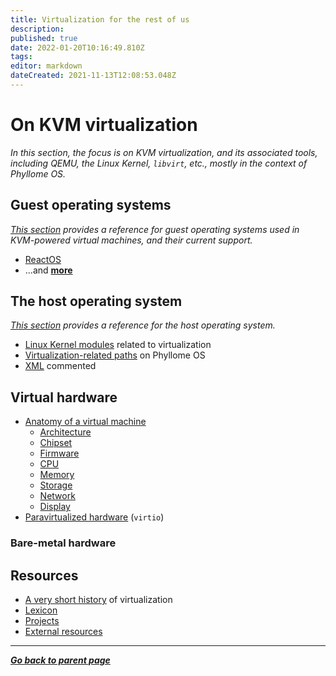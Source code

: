 ```yaml
---
title: Virtualization for the rest of us
description: 
published: true
date: 2022-01-20T10:16:49.810Z
tags: 
editor: markdown
dateCreated: 2021-11-13T12:08:53.048Z
---
```


# On KVM virtualization

*In this section, the focus is on KVM virtualization, and its associated tools, including QEMU, the Linux Kernel, `libvirt`, etc., mostly in the context of Phyllome OS.* 

## Guest operating systems

*[This section](/virt/guest) provides a reference for guest operating systems used in KVM-powered virtual machines, and their current support.*

* [ReactOS](/virt/guest/reactos)
* ...and [**more**](/virt/guest)

## The host operating system

*[This section](/virt/host) provides a reference for the host operating system.*

* [Linux Kernel modules](/virt/host/modules) related to virtualization
* [Virtualization-related paths](/virt/host/paths) on Phyllome OS
* [XML](/virt/host/xml) commented

## Virtual hardware

* [Anatomy of a virtual machine](/virt/vm)
	* [Architecture](/virt/architecture)
	* [Chipset](/virt/chipset)
  * [Firmware](/virt/firmware)
  * [CPU](/virt/cpu)
  * [Memory](/virt/memory)
  * [Storage](/virt/storage)
  * [Network](/virt/network)
  * [Display](/virt/display)
* [Paravirtualized hardware](/virt/virtio) (`virtio`)

### Bare-metal hardware

## Resources

* [A very short history](/virt/history) of virtualization
* [Lexicon](/virt/lexicon)
* [Projects](/virt/projects)
* [External resources](/virt/resources)

---

*[**Go back to parent page**](https://wiki.phyllo.me/)*
